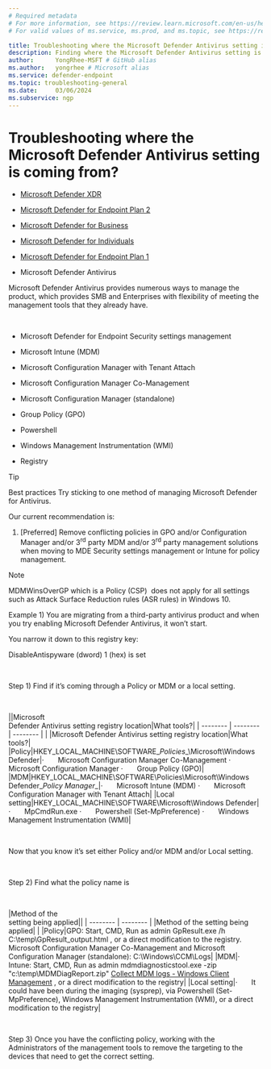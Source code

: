 ```yaml
---
# Required metadata
# For more information, see https://review.learn.microsoft.com/en-us/help/platform/learn-editor-add-metadata?branch=main
# For valid values of ms.service, ms.prod, and ms.topic, see https://review.learn.microsoft.com/en-us/help/platform/metadata-taxonomies?branch=main

title: Troubleshooting where the Microsoft Defender Antivirus setting is coming from?
description: Finding where the Microsoft Defender Antivirus setting is coming from...
author:      YongRhee-MSFT # GitHub alias
ms.author:   yongrhee # Microsoft alias
ms.service: defender-endpoint
ms.topic: troubleshooting-general
ms.date:     03/06/2024
ms.subservice: ngp
---
```


# Troubleshooting where the Microsoft Defender Antivirus setting is coming from?

- [Microsoft Defender XDR](https://go.microsoft.com/fwlink/?linkid=2118804)

- [Microsoft Defender for Endpoint Plan 2](https://go.microsoft.com/fwlink/p/?linkid=2154037)

- [Microsoft Defender for Business](https://www.microsoft.com/security/business/endpoint-security/microsoft-defender-business)

- [Microsoft Defender for Individuals](https://www.microsoft.com/microsoft-365/microsoft-defender-for-individuals)

- [Microsoft Defender for Endpoint Plan 1](https://go.microsoft.com/fwlink/p/?linkid=2154037)

- Microsoft Defender Antivirus

Microsoft Defender Antivirus provides numerous ways to manage the product, which provides SMB and Enterprises with flexibility of meeting the management tools that they already have.

 

- Microsoft Defender for Endpoint Security settings management

- Microsoft Intune (MDM)

- Microsoft Configuration Manager with Tenant Attach

- Microsoft Configuration Manager Co-Management

- Microsoft Configuration Manager (standalone)

- Group Policy (GPO)

- Powershell

- Windows Management Instrumentation (WMI)

- Registry

> [!TIP]
> Best practices
> Try sticking to one method of managing Microsoft Defender for Antivirus.
 

Our current recommendation is:

1. [Preferred] Remove conflicting policies in GPO and/or Configuration Manager and/or 3<sup>rd</sup> party MDM and/or 3<sup>rd</sup> party management solutions when moving to MDE Security settings management or Intune for policy management.

> [!NOTE]
> MDMWinsOverGP which is a Policy (CSP)  does not apply for all settings such as Attack Surface Reduction rules (ASR rules) in Windows 10.
> 
Example 1) You are migrating from a third-party antivirus product and when you try enabling Microsoft Defender Antivirus, it won’t start.

   You narrow it down to this registry key:

   DisableAntispyware (dword) 1 (hex) is set

 

Step 1) Find if it’s coming through a Policy or MDM or a local setting.

 

||Microsoft  
Defender Antivirus setting registry location|What tools?|
| -------- | -------- | -------- |
| |Microsoft Defender Antivirus setting registry location|What tools?|
|Policy|HKEY_LOCAL_MACHINE\SOFTWARE\__Policies__\Microsoft\Windows Defender|·       Microsoft Configuration Manager Co-Management ·       Microsoft Configuration Manager ·       Group Policy (GPO)|
|MDM|HKEY_LOCAL_MACHINE\SOFTWARE\Policies\Microsoft\Windows Defender\__Policy Manager__|·       Microsoft Intune (MDM) ·       Microsoft Configuration Manager with Tenant Attach|
|Local setting|HKEY_LOCAL_MACHINE\SOFTWARE\Microsoft\Windows Defender\|·       MpCmdRun.exe ·       Powershell (Set-MpPreference) ·       Windows Management Instrumentation (WMI)|

 

Now that you know it’s set either Policy and/or MDM and/or Local setting.

 

Step 2) Find what the policy name is

 

|Method of the  
setting being applied||
| -------- | -------- |
|Method of the setting being applied| |
|Policy|GPO: Start, CMD, Run as admin GpResult.exe /h C:\temp\GpResult_output.html , or a direct modification to the registry.   Microsoft Configuration Manager Co-Management and Microsoft Configuration Manager (standalone): C:\Windows\CCM\Logs|
|MDM|·       Intune: Start, CMD, Run as admin mdmdiagnosticstool.exe -zip "c:\temp\MDMDiagReport.zip" [Collect MDM logs - Windows Client Management](/windows/client-management/mdm-collect-logs) , or a direct modification to the registry|
|Local setting|·       It could have been during the imaging (sysprep), via Powershell (Set-MpPreference), Windows Management Instrumentation (WMI), or a direct modification to the registry|

 

Step 3) Once you have the conflicting policy, working with the Administrators of the management tools to remove the targeting to the devices that need to get the correct setting.
